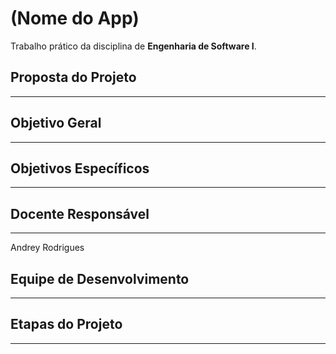 # (Nome do App)
Trabalho prático da disciplina de **Engenharia de Software I**.

## Proposta do Projeto
---

## Objetivo Geral
---

## Objetivos Específicos
---

## Docente Responsável
---
Andrey Rodrigues

## Equipe de Desenvolvimento
---

## Etapas do Projeto
---
